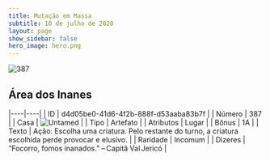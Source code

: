 ```yaml
---
title: Mutação em Massa
subtitle: 10 de julho de 2020
layout: page
show_sidebar: false
hero_image: hero.png
---
```


![387](https://cdn.keyforgegame.com/media/card_front/pt/479_387_GR2MWV8439R5_pt.png)

## Área dos Inanes

|----|----|
| ID | d4d05be0-41d6-4f2b-888f-d53aaba83b7f |
| Número | 387 |
| Casa | ![Untamed](https://archonarcana.com/images/thumb/b/bd/Untamed.png/22px-Untamed.png "Indomados") |
| Tipo | Artefato |
| Atributos | Lugar |
| Bônus | 1A |
| Texto | Ação: Escolha uma criatura. Pelo restante do turno, a criatura escolhida perde provocar e elusivo. |
| Raridade | Incomum |
| Dizeres | “Focorro, fomos inanados.”  – Capitã Val Jericó |
